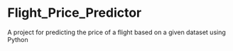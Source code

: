# Flight_Price_Predictor
A project for predicting the price of a flight based on a given dataset using Python
